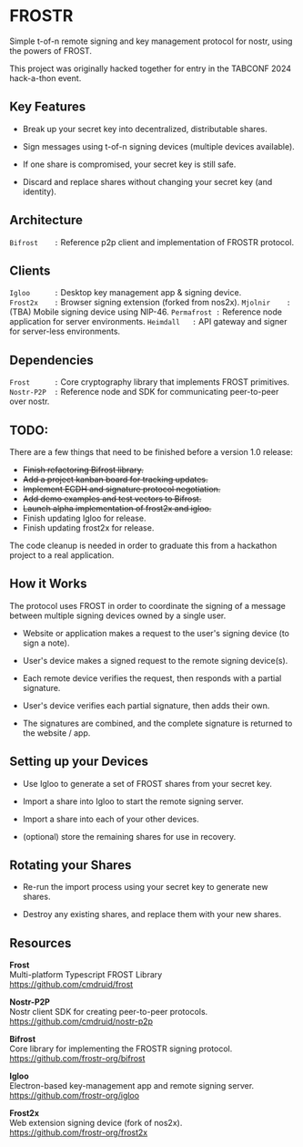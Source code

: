 # FROSTR

Simple t-of-n remote signing and key management protocol for nostr, using the powers of FROST.

This project was originally hacked together for entry in the TABCONF 2024 hack-a-thon event.

## Key Features

* Break up your secret key into decentralized, distributable shares.

* Sign messages using t-of-n signing devices (multiple devices available).

* If one share is compromised, your secret key is still safe.

* Discard and replace shares without changing your secret key (and identity).

## Architecture

`Bifrost    :` Reference p2p client and implementation of FROSTR protocol.

## Clients

`Igloo      :` Desktop key management app & signing device.  
`Frost2x    :` Browser signing extension (forked from nos2x).
`Mjolnir    :` (TBA) Mobile signing device using NIP-46.
`Permafrost :` Reference node application for server environments. 
`Heimdall   :` API gateway and signer for server-less environments.

## Dependencies

`Frost      :` Core cryptography library that implements FROST primitives.  
`Nostr-P2P  :` Reference node and SDK for communicating peer-to-peer over nostr.

## TODO:

There are a few things that need to be finished before a version 1.0 release:

* ~~Finish refactoring Bifrost library.~~
* ~~Add a project kanban board for tracking updates.~~
* ~~Implement ECDH and signature protocol negotiation.~~
* ~~Add demo examples and test vectors to Bifrost.~~
* ~~Launch alpha implementation of frost2x and igloo.~~
* Finish updating Igloo for release.
* Finish updating frost2x for release.

The code cleanup is needed in order to graduate this from a hackathon project to a real application.

## How it Works

The protocol uses FROST in order to coordinate the signing of a message between multiple signing devices owned by a single user.

* Website or application makes a request to the user's signing device (to sign a note).

* User's device makes a signed request to the remote signing device(s).

* Each remote device verifies the request, then responds with a partial signature.

* User's device verifies each partial signature, then adds their own.

* The signatures are combined, and the complete signature is returned to the website / app.

## Setting up your Devices

* Use Igloo to generate a set of FROST shares from your secret key.

* Import a share into Igloo to start the remote signing server.

* Import a share into each of your other devices.

* (optional) store the remaining shares for use in recovery.

## Rotating your Shares

* Re-run the import process using your secret key to generate new shares.

* Destroy any existing shares, and replace them with your new shares.

## Resources

**Frost**  
Multi-platform Typescript FROST Library   
https://github.com/cmdruid/frost

**Nostr-P2P**  
Nostr client SDK for creating peer-to-peer protocols.  
https://github.com/cmdruid/nostr-p2p

**Bifrost**  
Core library for implementing the FROSTR signing protocol.  
https://github.com/frostr-org/bifrost

**Igloo**  
Electron-based key-management app and remote signing server.  
https://github.com/frostr-org/igloo

**Frost2x**  
Web extension signing device (fork of nos2x).  
https://github.com/frostr-org/frost2x

